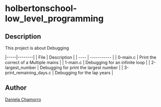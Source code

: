 # holbertonschool-low_level_programming

## Description
This project is about Debugging

|-----|--------|
| File | Description |
| ---- | ----------- |
| 0-main.c | Print the correct of a Multiple mains |
| 1-main.c | Debugging for an infinite loop |
| 2-largest_number | Debugging for print the largest number |
| 3-print_remaining_days.c | Debugging for the lap years |


## Author

[Daniela Chamorro](https://www.linkedin.com/in/daniela-alexandra-chamorro-guerrero-666805a1/)